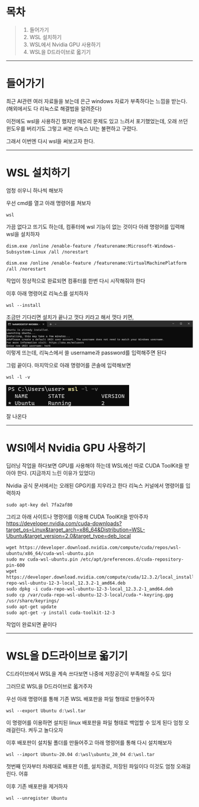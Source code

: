# 목차
>1. 들어가기
>2. WSL 설치하기
>3. WSL에서 Nvidia GPU 사용하기
>4. WSL을 D드라이브로 옯기기

---

# 들어가기
최근 AI관련 여러 자료들을 보는데 은근 windows 자료가 부족하다는 느낌을 받는다.
(해외에서도 다 리눅스로 해결법을 알려준다)

이전에도 wsl을 사용하긴 했지만 메모리 문제도 있고 느려서 포기했었는데, 오래 쓰던 윈도우를 버리기도 그렇고 써본 리눅스 UI는 불편하고 구렸다.

그래서 이번엔 다시 wsl을 써보고자 한다.

---

# WSL 설치하기
엄청 쉬우니 하나씩 해보자

우선 cmd를 열고 아래 명령어를 쳐보자
```
wsl
```

가끔 없다고 뜨기도 하는데, 컴퓨터에 wsl 기능이 없는 것이다
아래 명령어를 입력해 wsl을 설치하자
```
dism.exe /online /enable-feature /featurename:Microsoft-Windows-Subsystem-Linux /all /norestart
```

```
dism.exe /online /enable-feature /featurename:VirtualMachinePlatform /all /norestart
```
작업이 정상적으로 완료되면 컴퓨터를 한번 다시 시작해줘야 한다

이후 아래 명령어로 리눅스를 설치하자
```
wsl --install
```

조금만 기다리면 설치가 끝나고 껏다 키라고 해서 껏다 키면,
![](Pasted%20image%2020240123135937.png)
이렇게 뜨는데, 리눅스에서 쓸 username과 password를 입력해주면 된다

그럼 끝이다.
마지막으로 아래 명령어를 콘솔에 입력해보면
```
wsl -l -v
```

![](Pasted%20image%2020240123140344.png)

잘 나온다

---

# WSl에서 Nvidia GPU 사용하기
딥러닝 작업을 하다보면 GPU를 사용해야 하는데 WSL에선 따로 CUDA ToolKit을 받아야 한다.
(지금까지 느린 이유가 있었다)

Nvidia 공식 문서에서는 오래된 GPG키를 지우라고 한다
리눅스 커널에서 명령어를 입력하자
```
sudo apt-key del 7fa2af80
```

그리고 아래 사이트나 명령어를 이용해 CUDA ToolKit을 받아주자
https://developer.nvidia.com/cuda-downloads?target_os=Linux&target_arch=x86_64&Distribution=WSL-Ubuntu&target_version=2.0&target_type=deb_local
```
wget https://developer.download.nvidia.com/compute/cuda/repos/wsl-ubuntu/x86_64/cuda-wsl-ubuntu.pin
sudo mv cuda-wsl-ubuntu.pin /etc/apt/preferences.d/cuda-repository-pin-600
wget https://developer.download.nvidia.com/compute/cuda/12.3.2/local_installers/cuda-repo-wsl-ubuntu-12-3-local_12.3.2-1_amd64.deb
sudo dpkg -i cuda-repo-wsl-ubuntu-12-3-local_12.3.2-1_amd64.deb
sudo cp /var/cuda-repo-wsl-ubuntu-12-3-local/cuda-*-keyring.gpg /usr/share/keyrings/
sudo apt-get update
sudo apt-get -y install cuda-toolkit-12-3
```

작업이 완료되면 끝이다

---

# WSL을 D드라이브로 옯기기
C드라이브에서 WSL을 계속 쓰다보면 나중에 저장공간이 부족해질 수도 있다

그러므로 WSL을 D드라이브로 옯겨주자

우선 아래 명령어를 통해 기존 WSL 배포판을 파일 형태로 만들어주자
```
wsl --export Ubuntu d:\wsl.tar
```
이 명령어를 이용하면 설치된 linux 배포판을 파일 형태로 백업할 수 있게 된다
엄청 오래걸린다. 켜두고 놀다오자

이후 배포판이 설치될 폴더를 만들어주고 아래 명령어를 통해 다시 설치해보자
```
wsl --import Ubuntu-20.04 d:\wsl\ubuntu_20_04 d:\wsl.tar
```
첫번째 인자부터 차례대로 배포판 이름, 설치경로, 저장된 파일이다
이것도 엄청 오래걸린다. 어휴

이후 기존 배포판을 제거하자
```
wsl --unregister Ubuntu
```

